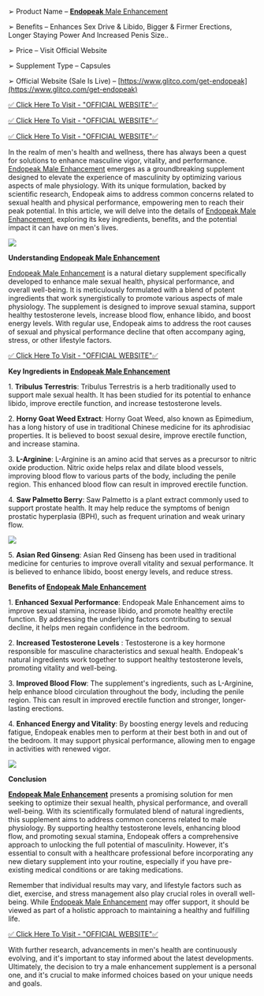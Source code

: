 ➢ Product Name – [**Endopeak** Male Enhancement](https://www.facebook.com/people/Endopeak/100094142004291/)

➢ Benefits – Enhances Sex Drive & Libido, Bigger & Firmer Erections, Longer Staying Power And Increased Penis Size..

➢ Price – Visit Official Website

➢ Supplement Type – Capsules

➢ Official Website (Sale Is Live) – [https://www.glitco.com/get-endopeak](https://www.glitco.com/get-endopeak)

[✅ Click Here To Visit - "OFFICIAL WEBSITE"✅](https://www.glitco.com/get-endopeak)

[✅ Click Here To Visit - "OFFICIAL WEBSITE"✅](https://www.glitco.com/get-endopeak)

[✅ Click Here To Visit - "OFFICIAL WEBSITE"✅](https://www.glitco.com/get-endopeak)

In the realm of men's health and wellness, there has always been a quest for solutions to enhance masculine vigor, vitality, and performance. [Endopeak Male Enhancement](https://sites.google.com/view/endopeakmaleenhancement-update/home) emerges as a groundbreaking supplement designed to elevate the experience of masculinity by optimizing various aspects of male physiology. With its unique formulation, backed by scientific research, Endopeak aims to address common concerns related to sexual health and physical performance, empowering men to reach their peak potential. In this article, we will delve into the details of [Endopeak Male Enhancement](https://endopeak-sale.company.site/), exploring its key ingredients, benefits, and the potential impact it can have on men's lives.

[![](https://blogger.googleusercontent.com/img/b/R29vZ2xl/AVvXsEh4AuRIVL2vsxi4ejGHu96cVn7fsHRUe__49tdMP4rxvPpHCP7hN7K4WYD_4EeW-j-oadJahlKXs3lbOf0_ryjC0Ngb0dVCbFTzIigWHYNpCQbQ6_UqOeHpzeKrLFxeXHLJkRt_euoMwszwSIvq6gNnJ7Zdq4KcA1mkYuQZqCcxHdRk2rZC5FM2xc2pGbA/w640-h538/Screenshot%20(875).png)](https://www.glitco.com/get-endopeak)  
  
**Understanding [Endopeak Male Enhancement](https://lookerstudio.google.com/reporting/820d850c-3f96-48b9-b8df-5e4bcfdfe4c2/page/H3JWD)**  
  
[Endopeak Male Enhancement](https://www.dibiz.com/endopeaksale) is a natural dietary supplement specifically developed to enhance male sexual health, physical performance, and overall well-being. It is meticulously formulated with a blend of potent ingredients that work synergistically to promote various aspects of male physiology. The supplement is designed to improve sexual stamina, support healthy testosterone levels, increase blood flow, enhance libido, and boost energy levels. With regular use, Endopeak aims to address the root causes of sexual and physical performance decline that often accompany aging, stress, or other lifestyle factors.

[✅ Click Here To Visit - "OFFICIAL WEBSITE"✅](https://www.glitco.com/get-endopeak)

  
**Key Ingredients in [Endopeak Male Enhancement](https://groups.google.com/g/pick-endopeak-male-enhancement/c/lT7sVRFxV3Q)**  
  
1\. **Tribulus Terrestris**: Tribulus Terrestris is a herb traditionally used to support male sexual health. It has been studied for its potential to enhance libido, improve erectile function, and increase testosterone levels.  
  
2\. **Horny Goat Weed Extract**: Horny Goat Weed, also known as Epimedium, has a long history of use in traditional Chinese medicine for its aphrodisiac properties. It is believed to boost sexual desire, improve erectile function, and increase stamina.  
  
3\. **L-Arginine**: L-Arginine is an amino acid that serves as a precursor to nitric oxide production. Nitric oxide helps relax and dilate blood vessels, improving blood flow to various parts of the body, including the penile region. This enhanced blood flow can result in improved erectile function.  
  
4\. **Saw Palmetto Berry**: Saw Palmetto is a plant extract commonly used to support prostate health. It may help reduce the symptoms of benign prostatic hyperplasia (BPH), such as frequent urination and weak urinary flow.

[![](https://blogger.googleusercontent.com/img/b/R29vZ2xl/AVvXsEg25U-Uszq-7u73nOe6H7Us--BcD8scrDRUfYdgAs_se4JS2E43DLLFF5LwCpxgKgipC4_43ypHz9fCv1VUD1dDvd0woPmVm9LtqjyDio2WKV3vEajiz7AMp8zsgkLqIeRfw-zHApVutrwGGkhlv1S_8xFtcIwgIw3r4LZyPYrySwnqtV9DfuryGRvhRs0/w640-h360/Screenshot%20(876).png)](https://www.glitco.com/get-endopeak)  
  
5\. **Asian Red Ginseng**: Asian Red Ginseng has been used in traditional medicine for centuries to improve overall vitality and sexual performance. It is believed to enhance libido, boost energy levels, and reduce stress.  
  
**Benefits of [Endopeak Male Enhancement](https://colab.research.google.com/drive/14U8F_wurR7FVEo11CokW-NlqTIq68lFB#scrollTo=XCxeIjKeCKJW)**  
  
1\. **Enhanced Sexual Performance**: Endopeak Male Enhancement aims to improve sexual stamina, increase libido, and promote healthy erectile function. By addressing the underlying factors contributing to sexual decline, it helps men regain confidence in the bedroom.  
  
2\. **Increased Testosterone Levels** : Testosterone is a key hormone responsible for masculine characteristics and sexual health. Endopeak's natural ingredients work together to support healthy testosterone levels, promoting vitality and well-being.  
  
3\. **Improved Blood Flow**: The supplement's ingredients, such as L-Arginine, help enhance blood circulation throughout the body, including the penile region. This can result in improved erectile function and stronger, longer-lasting erections.  
  
4\. **Enhanced Energy and Vitality**: By boosting energy levels and reducing fatigue, Endopeak enables men to perform at their best both in and out of the bedroom. It may support physical performance, allowing men to engage in activities with renewed vigor.

[![](https://blogger.googleusercontent.com/img/b/R29vZ2xl/AVvXsEjve1MWdMMPsckr1XOdP2cCSvzi2Z2yM3VSQP5Sfb26LniMlG0K9pYY9NhT1jpnwlEm0YV4BlF5_-PTjxa5QQue1MOuiwtiOxQQwOuXAnM_pw0Ndi3hTBkXAMjp_3KzoCUq5iGh7JnHhTlHqPaA7CkWBsAe5Dzh-G01mbk1FugnCIDTXHcRPHxktJTCzww/w640-h464/Screenshot%20(878).png)](https://www.glitco.com/get-endopeak)  
  
**Conclusion**  
  
**[Endopeak Male Enhancement](https://endopeak-male-enhancement.blogspot.com/2023/07/endopeak-does-it-work-for-male.html)** presents a promising solution for men seeking to optimize their sexual health, physical performance, and overall well-being. With its scientifically formulated blend of natural ingredients, this supplement aims to address common concerns related to male physiology. By supporting healthy testosterone levels, enhancing blood flow, and promoting sexual stamina, Endopeak offers a comprehensive approach to unlocking the full potential of masculinity. However, it's essential to consult with a healthcare professional before incorporating any new dietary supplement into your routine, especially if you have pre-existing medical conditions or are taking medications.  
  
Remember that individual results may vary, and lifestyle factors such as diet, exercise, and stress management also play crucial roles in overall well-being. While [Endopeak Male Enhancement](https://organizador.sympla.com.br/endopeakmaleenhancementsale) may offer support, it should be viewed as part of a holistic approach to maintaining a healthy and fulfilling life.

[✅ Click Here To Visit - "OFFICIAL WEBSITE"✅](https://www.glitco.com/get-endopeak)  
  
With further research, advancements in men's health are continuously evolving, and it's important to stay informed about the latest developments. Ultimately, the decision to try a male enhancement supplement is a personal one, and it's crucial to make informed choices based on your unique needs and goals.
